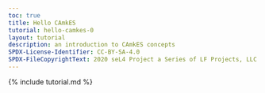```yaml
---
toc: true
title: Hello CAmkES
tutorial: hello-camkes-0
layout: tutorial
description: an introduction to CAmkES concepts
SPDX-License-Identifier: CC-BY-SA-4.0
SPDX-FileCopyrightText: 2020 seL4 Project a Series of LF Projects, LLC.
---
```

{% include tutorial.md %}
